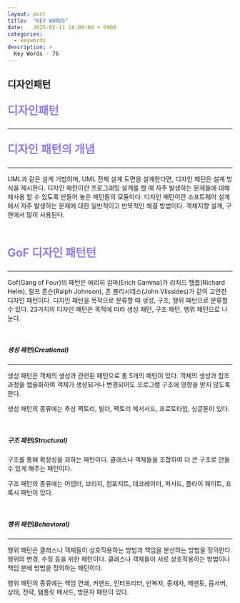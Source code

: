 ```yaml
---
layout: post
title:  "KEY WORDS"
date:   2025-02-11 18:00:00 + 0900
categories:
  - keywords
description: >
  Key Words - 76
---
```

## 디자인패턴

<p style = "color:#8f7cee; font-size:25px; font-weight:bold">
디자인패턴
</p>

---

<p style = "color:#8f7cee; font-size:25px; font-weight:bold">
디자인 패턴의 개념
</p>

---

UML과 같은 설계 기법이며, UML 전체 설계 도면을 설계한다면, 디자인 패턴은 설계 방식을 제시한다. 
디자인 패턴이란 프로그래밍 설계를 할 때 자주 발생하는 문제들에 대해 재사용 할 수 있도록 만들어 놓은 패턴들의 모듈이다.
디자인 패턴이란 소프트웨어 설계에서 자주 발생하는 문제에 대한 일반적이고 반복적인 해결 방법이다.
객체지향 설계, 구현에서 많이 사용된다.

<br/>

<p style = "color:#8f7cee; font-size:25px; font-weight:bold">
GoF 디자인 패턴턴
</p>

---

Gof(Gang of Four)의 패턴은 에리히 감마(Erich Gamma)가 리처드 헬름(Richard Helm), 랄프 존슨(Ralph Johnson), 존 블리시데스(John Vlissides)가 같이 고안한 디자인 패턴이다.
디자인 패턴을 목적으로 분류할 때 생성, 구조, 행위 패턴으로 분류할 수 있다.
23가지의 디자인 패턴은 목적에 따라 생성 패턴, 구조 패턴, 행위 패턴으로 나눈다.

<br/>

##### 생성 패턴(Creational)

---

생성 패턴은 객체의 생성과 관련된 패턴으로 총 5개의 패턴이 있다.
객체의 생성과 참조 과정을 캡슐화하여 객체가 생성되거나 변경되어도 프로그램 구조에 영향을 받지 않도록 한다.

생성 패턴의 종류에는 추상 팩토리, 빌더, 팩토리 메서서드, 프로토타입, 싱글톤이 있다.

<br/>

##### 구조 패턴(Structural)

구조를 통해 확장성을 꾀하는 패턴이다. 
클래스나 객체들을 조합하여 더 큰 구조로 만들 수 있게 해주는 패턴이다.

구조 패턴의 종류에는 어댑터, 브리지, 컴포지트, 데코레이터, 퍼사드, 플라이 웨이트, 프록시 패턴이 있다.

<br/>

##### 행위 패턴(Behavioral)

---

행위 패턴은 클래스나 객체들이 상호작용하는 방법과 책임을 분산하는 방법을 정의한다.
행위의 변경, 수정 등을 위한 패턴이다.
클래스나 객체들이 서로 상호작용하는 방법이나 책임 분배 방법을 정의하는 패턴이다.

행위 패턴의 종류에는 책임 연쇄, 커맨드, 인터프리터, 반복자, 중재자, 메멘토, 옵서버, 상태, 전략, 탬플릿 메서드, 방문자 패턴이 있다.